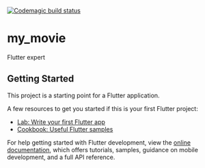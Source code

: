 [![Codemagic build status](https://api.codemagic.io/apps/6726e832d1a257bd2b6146ef/67258c671add259e896c48e8/status_badge.svg)](https://codemagic.io/app/6726e832d1a257bd2b6146ef/<workflow-id>/latest_build)

# my_movie

Flutter expert

## Getting Started

This project is a starting point for a Flutter application.

A few resources to get you started if this is your first Flutter project:

- [Lab: Write your first Flutter app](https://docs.flutter.dev/get-started/codelab)
- [Cookbook: Useful Flutter samples](https://docs.flutter.dev/cookbook)

For help getting started with Flutter development, view the
[online documentation](https://docs.flutter.dev/), which offers tutorials,
samples, guidance on mobile development, and a full API reference.

